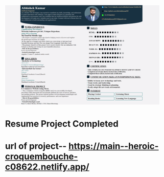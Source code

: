 # ![Alt text](screencapture-127-0-0-1-5500-index-html-2023-10-26-22_19_04.png)
# Resume Project Completed
# url of project-- https://main--heroic-croquembouche-c08622.netlify.app/
